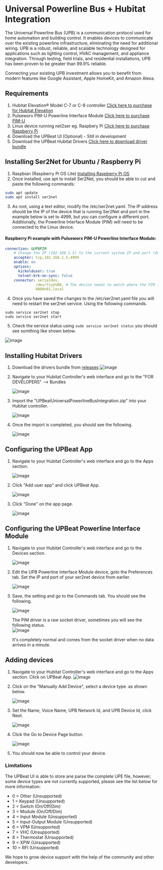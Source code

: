 # Universal Powerline Bus + Hubitat Integration

The Universal Powerline Bus (UPB) is a communication protocol used for home automation and building control. It enables devices to communicate over the existing powerline infrastructure, eliminating the need for additional wiring. UPB is a robust, reliable, and scalable technology designed for applications such as lighting control, HVAC management, and appliance integration. Through testing, field trials, and residential installations, UPB has been proven to be greater than 99.9% reliable.

Connecting your existing UPB investment allows you to benefit from modern features like Google Assistant, Apple HomeKit, and Amazon Alexa.

## Requirements

1. Hubitat Elevation® Model C-7 or C-8 controller [Click here to purchase for Hubitat Elevation](https://hubitat.com)
2. Pulseworx PIM-U Powerline Interface Module [Click here to purchase PIM-U](https://pcswebstore.com/products/pulseworx-powerline-interface-module-usb)
3. Linux device running net2ser eg. Raspbery Pi [Click here to purchase Raspberry Pi](https://www.raspberrypi.com/products/raspberry-pi-5)
4. Download the UPBeat UI (Optional) - Still in development
5. Download the UPBeat Hubitat Drivers [Click here to download driver bundle](https://github.com/UPBeat-Automation/UPBeat-Hubitat/releases)

## Installing Ser2Net for Ubuntu / Raspberry Pi

1. Raspbian (Raspberry Pi OS Lite) [Installing Raspberry Pi OS](https://www.raspberrypi.com/documentation/computers/getting-started.html)
2. Once installed, use apt to install Ser2Net, you should be able to cut and paste the following commands:

```bash
sudo apt update
sudo apt install ser2net
```

3. As root, using a text editor, modify the /etc/ser2net.yaml.
   The IP address should be the IP of the device that is running Ser2Net and port in the example below is set to 4999, but you can configure a different port. Additionally, the Powerline Interface Module (PIM) will need to be connected to the Linux device. 

#### Raspberry Pi example with Pulseworx PIM-U Powerline Interface Module:
```yaml
connection: &UPBPIM
    # Change the IP (192.168.1.5) to the current system IP and port (4999) can remain the same or be changed
    accepter: tcp,192.168.1.5,4999 
    enable: on
    options:
      kickolduser: true
      telnet-brk-on-sync: false
    connector: serialdev,
              /dev/ttyUSB0, # The device needs to match where the PIM is attached. 
              4800n81,local
```

4. Once you have saved the changes to the /etc/ser2net.yaml file you will need to restart the ser2net service. Using the following commands.
```
sudo service ser2net stop
sudo service ser2net start
```

5. Check the service status using `sudo service ser2net status` you should see somthing like shown below.
   
![image](https://github.com/user-attachments/assets/089a4e92-1e42-4d09-9b16-2b4ff1081f9a)

## Installing Hubitat Drivers

1. Download the drivers bundle from [releases](https://github.com/UPBeat-Automation/UPBeat-Hubitat/releases)
   ![image](https://github.com/user-attachments/assets/97423b7e-5bc6-474e-8ad6-54f60a3c5d81)

3. Navigate to your Hubitat Controller's web interface and go to the "FOR DEVELOPERS" --> Bundles
   
   ![image](https://github.com/user-attachments/assets/c1379932-5205-41d8-a437-0c6e5c2b718f)
4. Import the "UPBeatUniversalPowerlineBusIntegration.zip" into your Hubitat controller.
   
   ![image](https://github.com/user-attachments/assets/b5b64246-5db8-4f22-b683-33d23e6fbc83)

5. Once the import is completed, you should see the following.

   ![image](https://github.com/user-attachments/assets/e33a10c9-53ac-45b8-ba49-7cd0134667ff)

## Configuring the UPBeat App

1. Navigate to your Hubitat Controller's web interface and go to the Apps section.

   ![image](https://github.com/user-attachments/assets/12be96d6-4bce-4c85-94cb-2782b714fbaa)

2. Click "Add user app" and click UPBeat App.

   ![image](https://github.com/user-attachments/assets/d4b3d667-6f3c-4b8b-b22c-8504ab097446)

3. Click "Done" on the app page.

   ![image](https://github.com/user-attachments/assets/6dfefaac-6689-49dc-af4e-30dca42ec943)

## Configuring the UPBeat Powerline Interface Module
1. Navigate to your Hubitat Controller's web interface and go to the Devices section.
   
   ![image](https://github.com/user-attachments/assets/763b28e0-800b-471c-afca-32840cbc95d0)
3. Edit the UPB Powerline Interface Module device, goto the Preferences tab. Set the IP and port of your ser2net device from earlier.
   
   ![image](https://github.com/user-attachments/assets/cc3204af-451b-4642-b326-435f26a4a680)
5. Save, the setting and go to the Commands tab. You should see the following.
   
   ![image](https://github.com/user-attachments/assets/450e4221-dc2d-480b-9560-adf6cdf72cb5)

   The PIM driver is a raw socket driver, sometimes you will see the following status.  
   ![image](https://github.com/user-attachments/assets/2329c3b1-9a1f-4628-8af3-ff6b43fb8c5c)

   It's completely normal and comes from the socket driver when no data arrives in a minute.

## Adding devices
1. Navigate to your Hubitat Controller's web interface and go to the Apps section. Click on UPBeat App.
   ![image](https://github.com/user-attachments/assets/a04d3372-6881-4f40-b862-af7f0c6e2378)

3. Click on the "Manually Add Device", select a device type. as shown below.

   ![image](https://github.com/user-attachments/assets/ee80ec92-e007-4c93-8d0b-dd6d60421cac)

4. Set the Name, Voice Name, UPB Network Id, and UPB Device Id, click Next.

   ![image](https://github.com/user-attachments/assets/536bd691-28e7-45c4-a5b8-119d39667865)

5. Click the Go to Device Page button.

   ![image](https://github.com/user-attachments/assets/090cdd8b-d502-40a3-93aa-dbb08c3f0b51)

6. You should now be able to control your device.
   
### Limitations

The UPBeat UI is able to store ane parse the complete UPE file, however; some device types are not currently supported, please see the list below for more information: 

- 0 = Other (Unsupported)
- 1 = Keypad (Unsupported)
- 2 = Switch (On/Off/Dim)
- 3 = Module (On/Off/Dim)
- 4 = Input Module (Unsupported)
- 5 = Input-Output Module (Unsupported)
- 6 = VPM (Unsupported)
- 7 = VHC (Unsupported)
- 8 = Thermostat (Unsupported)
- 9 = XPW (Unsupported)
- 10 = RFI (Unsupported)

We hope to grow device support with the help of the community and other developers. 
